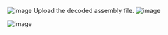 ![image](https://github.com/user-attachments/assets/03d156de-5a4a-4b51-a973-46f6e63db44d)
Upload the decoded assembly file.
![image](https://github.com/user-attachments/assets/a1639a23-0ff1-478e-879e-3c22b643f16e)

![image](https://github.com/user-attachments/assets/d6a280c1-42ad-475f-b68d-99a6f82c03a5)

